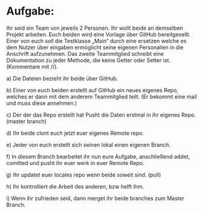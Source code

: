 # Aufgabe:
Ihr seid ein Team von jeweils 2 Personen. Ihr wollt beide an demselben Projekt arbeiten. Euch beiden wird eine Vorlage über GitHub bereitgesellt. 
Einer von euch soll die Testklasse „Main“ durch eine ersetzen welche es dem Nutzer über eingaben ermöglicht seine eigenen Personalien in die Anschrift aufzunehmen. Das zweite Teammitglied schreibt eine Dokumentation zu jeder Methode, die keine Getter oder Setter ist. (Kommentare mit //).

a)	Die Dateien bezieht ihr beide über GitHub.

b)	Einer von euch beiden erstellt auf GitHub ein neues eigenes Repo, welches er dann mit dem anderem Teammitglied teilt. (Er bekommt eine mail und muss diese annehmen.)

c)	Der der das Repo erstellt hat Pusht die Daten erstmal in ihr eigenes Repo. (master branch)

d)	Ihr beide clont euch jetzt euer eigenes Remote repo.

e)	Jeder von euch erstellt sich seinen lokal einen eigenen Branch.

f)	In diesem Branch bearbeitet ihr nun eure Aufgabe, anschließend addet, comitted und pusht ihr euer werk in euer Remote Repo.

g)	Ihr updatet euer locales repo wenn beide soweit sind. (pull)

h)	Ihr kontrolliert die Arbeit des anderen, bzw helft ihm.

i)	Wenn ihr zufrieden seid, dann merget ihr beide branches zum Master Branch.
